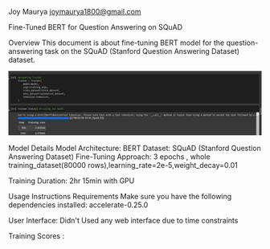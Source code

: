 Joy Maurya  joymaurya1800@gmail.com

Fine-Tuned BERT for Question Answering on SQuAD

Overview
This document is about fine-tuning BERT model for the question-answering task on the SQuAD (Stanford Question Answering Dataset) dataset.

![Alt text](/1.png)

Model Details
Model Architecture: BERT
Dataset: SQuAD (Stanford Question Answering Dataset)
Fine-Tuning Approach: 3 epochs , whole training_dataset(80000 rows),learning_rate=2e-5,weight_decay=0.01

Training Duration: 2hr 15min with GPU

Usage Instructions
Requirements
Make sure you have the following dependencies installed:
accelerate-0.25.0


User Interface:
Didn't Used any web interface due to time constraints

Training Scores :

